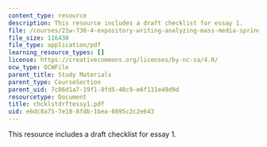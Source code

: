 ```yaml
---
content_type: resource
description: This resource includes a draft checklist for essay 1.
file: /courses/21w-730-4-expository-writing-analyzing-mass-media-spring-2001/e6dc8a757e188fdb1bea6895c2c2e643_chcklstdrftessy1.pdf
file_size: 116430
file_type: application/pdf
learning_resource_types: []
license: https://creativecommons.org/licenses/by-nc-sa/4.0/
ocw_type: OCWFile
parent_title: Study Materials
parent_type: CourseSection
parent_uid: 7c86d1a7-19f1-8fd5-48c9-e6f111e49d9d
resourcetype: Document
title: chcklstdrftessy1.pdf
uid: e6dc8a75-7e18-8fdb-1bea-6895c2c2e643
---
```

This resource includes a draft checklist for essay 1.
